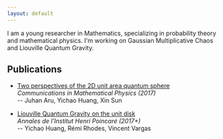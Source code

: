 ```yaml
---
layout: default
---
```


I am a young researcher in Mathematics, specializing in probability theory and mathematical physics. I'm working on Gaussian Multiplicative Chaos and Liouville Quantum Gravity.

## Publications

* [Two perspectives of the 2D unit area quantum sphere](http://arxiv.org/abs/1512.06190)  
_Communications in Mathematical Physics (2017)_  
-- Juhan Aru, Yichao Huang, Xin Sun

* [Liouville Quantum Gravity on the unit disk](http://arxiv.org/abs/1502.04343)  
_Annales de l'Institut Henri Poincaré (2017+)_  
-- Yichao Huang, Rémi Rhodes, Vincent Vargas
